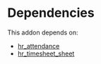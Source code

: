 # Dependencies

This addon depends on:

- [hr_attendance](https://github.com/bringout/oca-ocb-hr/tree/aa000c65134cd084402a3f35a3bfc3672d5c1d57/odoo-bringout-oca-ocb-hr_attendance)
- [hr_timesheet_sheet](https://github.com/bringout/oca-mrp)
